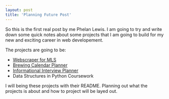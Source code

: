```yaml
---
layout: post
title: 'Planning Future Post'
---
```


So this is the first real post by me Phelan Lewis. I am going to try and write down some quick notes about some projects that I am going to build for my new and exciting career in web developement. 

The projects are going to be:

* [Webscraper for MLS](https://github.com/Phelanlewis/webscraper_for_mls)
* [Brewing Calendar Planner](https://github.com/Phelanlewis/brew_calendar)
* [Informational Interview Planner](https://github.com/Phelanlewis/informational_interview_planner)
* Data Structures in Python Coursework

I will being these projects with their README. Planning out what the projects is about and how to project will be layed out. 